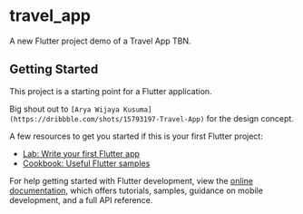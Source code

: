 # travel_app

A new Flutter project demo of a Travel App TBN.

## Getting Started

This project is a starting point for a Flutter application.

Big shout out to `[Arya Wijaya Kusuma](https://dribbble.com/shots/15793197-Travel-App)` for the design concept.

A few resources to get you started if this is your first Flutter project:

- [Lab: Write your first Flutter app](https://docs.flutter.dev/get-started/codelab)
- [Cookbook: Useful Flutter samples](https://docs.flutter.dev/cookbook)

For help getting started with Flutter development, view the
[online documentation](https://docs.flutter.dev/), which offers tutorials,
samples, guidance on mobile development, and a full API reference.
